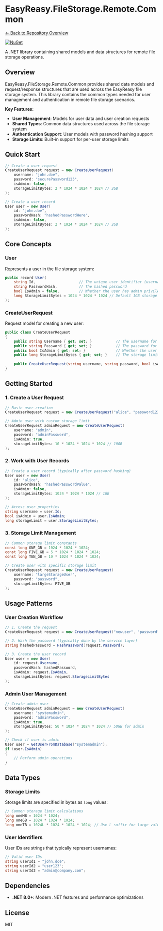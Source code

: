 # EasyReasy.FileStorage.Remote.Common

[← Back to Repository Overview](../README.md)

[![NuGet](https://img.shields.io/badge/nuget-EasyReasy.FileStorage.Remote.Common-blue.svg)](https://www.nuget.org/packages/EasyReasy.FileStorage.Remote.Common)

A .NET library containing shared models and data structures for remote file storage operations.

## Overview

EasyReasy.FileStorage.Remote.Common provides shared data models and request/response structures that are used across the EasyReasy file storage system. This library contains the common types needed for user management and authentication in remote file storage scenarios.

**Key Features:**
- **User Management**: Models for user data and user creation requests
- **Shared Types**: Common data structures used across the file storage system
- **Authentication Support**: User models with password hashing support
- **Storage Limits**: Built-in support for per-user storage limits

## Quick Start

```csharp
// Create a user request
CreateUserRequest request = new CreateUserRequest(
    username: "john.doe",
    password: "securePassword123",
    isAdmin: false,
    storageLimitBytes: 2 * 1024 * 1024 * 1024 // 2GB
);

// Create a user record
User user = new User(
    id: "john.doe",
    passwordHash: "hashedPasswordHere",
    isAdmin: false,
    storageLimitBytes: 2 * 1024 * 1024 * 1024 // 2GB
);
```

## Core Concepts

### User
Represents a user in the file storage system:

```csharp
public record User(
    string Id,                    // The unique user identifier (username)
    string PasswordHash,          // The hashed password
    bool IsAdmin = false,         // Whether the user has admin privileges
    long StorageLimitBytes = 1024 * 1024 * 1024 // Default 1GB storage limit
);
```

### CreateUserRequest
Request model for creating a new user:

```csharp
public class CreateUserRequest
{
    public string Username { get; set; }           // The username for the new user
    public string Password { get; set; }           // The password for the new user
    public bool IsAdmin { get; set; }              // Whether the user should have admin privileges
    public long StorageLimitBytes { get; set; }    // The storage limit in bytes for this user
    
    public CreateUserRequest(string username, string password, bool isAdmin = false, long storageLimitBytes = 1024 * 1024 * 1024);
}
```

## Getting Started

### 1. Create a User Request

```csharp
// Basic user creation
CreateUserRequest request = new CreateUserRequest("alice", "password123");

// Admin user with custom storage limit
CreateUserRequest adminRequest = new CreateUserRequest(
    username: "admin",
    password: "adminPassword",
    isAdmin: true,
    storageLimitBytes: 10 * 1024 * 1024 * 1024 // 10GB
);
```

### 2. Work with User Records

```csharp
// Create a user record (typically after password hashing)
User user = new User(
    id: "alice",
    passwordHash: "hashedPasswordValue",
    isAdmin: false,
    storageLimitBytes: 1024 * 1024 * 1024 // 1GB
);

// Access user properties
string username = user.Id;
bool isAdmin = user.IsAdmin;
long storageLimit = user.StorageLimitBytes;
```

### 3. Storage Limit Management

```csharp
// Common storage limit constants
const long ONE_GB = 1024 * 1024 * 1024;
const long FIVE_GB = 5 * 1024 * 1024 * 1024;
const long TEN_GB = 10 * 1024 * 1024 * 1024;

// Create user with specific storage limit
CreateUserRequest request = new CreateUserRequest(
    username: "largeStorageUser",
    password: "password",
    storageLimitBytes: FIVE_GB
);
```

## Usage Patterns

### User Creation Workflow

```csharp
// 1. Create the request
CreateUserRequest request = new CreateUserRequest("newuser", "password");

// 2. Hash the password (typically done by the service layer)
string hashedPassword = HashPassword(request.Password);

// 3. Create the user record
User user = new User(
    id: request.Username,
    passwordHash: hashedPassword,
    isAdmin: request.IsAdmin,
    storageLimitBytes: request.StorageLimitBytes
);
```

### Admin User Management

```csharp
// Create admin user
CreateUserRequest adminRequest = new CreateUserRequest(
    username: "systemadmin",
    password: "adminPassword",
    isAdmin: true,
    storageLimitBytes: 50 * 1024 * 1024 * 1024 // 50GB for admin
);

// Check if user is admin
User user = GetUserFromDatabase("systemadmin");
if (user.IsAdmin)
{
    // Perform admin operations
}
```

## Data Types

### Storage Limits
Storage limits are specified in bytes as `long` values:

```csharp
// Common storage limit calculations
long oneMB = 1024 * 1024;
long oneGB = 1024 * 1024 * 1024;
long oneTB = 1024L * 1024 * 1024 * 1024; // Use L suffix for large values
```

### User Identifiers
User IDs are strings that typically represent usernames:

```csharp
// Valid user IDs
string userId1 = "john.doe";
string userId2 = "user123";
string userId3 = "admin@company.com";
```

## Dependencies

- **.NET 8.0+**: Modern .NET features and performance optimizations

## License
MIT
